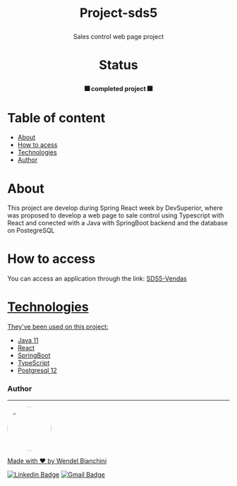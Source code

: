 # <p align="center">Project-sds5

<p align="center">Sales control web page project</p>

# <p align="center">Status</p>

<h4 align="center"> 
🎆 completed project  🎆
</h4>


Table of content
=================
<!--ts-->
   * [About](#About)
   * [How to acess](#How-to-acess)
   * [Technologies](#Technologies)
   * [Author](#Author)
<!--te-->

# About

This project are develop during Spring React week by DevSuperior, where was proposed to develop a web page to sale control using Typescript with React and
conected with a Java with SpringBoot backend and the database on PostegreSQL

# How to access

You can access an application through the link: <a href="https://dsvendas-wendel.netlify.app"> SDS5-Vendas

# Technologies

They've been used on this project:

- [Java 11](https://www.oracle.com/java/technologies/)
- [React](https://pt-br.reactjs.org/)
- [SpringBoot](https://spring.io/projects/spring-boot)
- [TypeScript](https://www.typescriptlang.org)
- [Postgresql 12](https://www.postgresql.org)

### Author
---

<a href="https://www.linkedin.com/in/wendelbianchini/">
 <img style="border-radius: 50%;" src="https://avatars.githubusercontent.com/Wendel-Bianchini" width="100px;" alt=""/>
 <br />


Made with ❤️ by Wendel Bianchini

[![Linkedin Badge](https://img.shields.io/badge/-WendelBianchini-blue?style=flat-square&logo=Linkedin&logoColor=white&link=https://www.linkedin.com/in/wendelbianchini/)](https://www.linkedin.com/in/wendelbianchini/) 
[![Gmail Badge](https://img.shields.io/badge/-wendelbianchini@gmail.com-c14438?style=flat-square&logo=Gmail&logoColor=white&link=mailto:wendelbianchini@gmail.com)](mailto:wendelbianchini@gmail.com)
